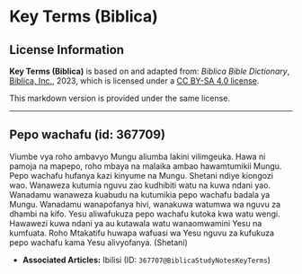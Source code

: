 # Key Terms (Biblica)

## License Information

**Key Terms (Biblica)** is based on and adapted from: _Biblica Bible Dictionary_, [Biblica, Inc.](https://www.biblica.com/), 2023, which is licensed under a [CC BY-SA 4.0 license](https://creativecommons.org/licenses/by-sa/4.0/legalcode.en).

This markdown version is provided under the same license.



--------------------------------

## Pepo wachafu (id: 367709)

Viumbe vya roho ambavyo Mungu aliumba lakini vilimgeuka. Hawa ni pamoja na mapepo, roho mbaya na malaika ambao hawamtumikii Mungu. Pepo wachafu hufanya kazi kinyume na Mungu. Shetani ndiye kiongozi wao. Wanaweza kutumia nguvu zao kudhibiti watu na kuwa ndani yao. Wanadamu wanaweza kuabudu na kutumikia pepo wachafu badala ya Mungu. Wanadamu wanapofanya hivi, wanakuwa watumwa wa nguvu za dhambi na kifo. Yesu aliwafukuza pepo wachafu kutoka kwa watu wengi. Hawawezi kuwa ndani ya au kutawala watu wanaomwamini Yesu na kumfuata. Roho Mtakatifu huwapa wafuasi wa Yesu nguvu za kufukuza pepo wachafu kama Yesu alivyofanya. (Shetani)

* **Associated Articles:** Ibilisi (ID: `367707@BiblicaStudyNotesKeyTerms`)

